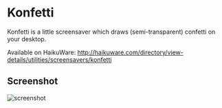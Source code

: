 Konfetti
========
Konfetti is a little screensaver which draws (semi-transparent) confetti on your desktop.

Available on HaikuWare: http://haikuware.com/directory/view-details/utilities/screensavers/konfetti

## Screenshot
![screenshot](https://github.com/nishanth1232/Konfetti/blob/master/images/screenshot.png)
